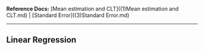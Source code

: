 **Reference Docs:** [Mean estimation and CLT]((1)Mean estimation and CLT.md) | [Standard Error]((3)Standard Error.md)

---

## Linear Regression

